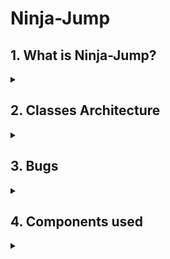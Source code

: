 # Ninja-Jump

## 1. What is Ninja-Jump?
<details> <summary></summary>
It's an endless 2D platformer, where your goal is to ascend as high as possible on an infinite tower, which gets a more and more complicated structure as you ascend. I've always loved challenging, but fair games and I think I managed to capture just that with this game. No literally impossible pattern will ever spawn, however they get more and more complex as you ascend, and you only have 2 lives, leaving little room for error.

### 1.1 Why is it called Ninja-Jump?
Honestly, I don't know why I had the idea to make it Japanese-themed. I don't particularly like Japenese stuff that much. I had recently watched a Sekiro speedrun before starting development, so maybe that's where my inspiration subconsciously came from.

### 1.2 How to play?
The controls are simple enough. Use the joystick to move on the X-axis and press the button to jump. The longer you press, the higher you jump (up to a certain limit, of course). Don't always rush to jump to the next platform! At higher scores, moving platforms will spawn and if you don't time your jumps right, you might not land on them. I highly recommend playing with sound on, not necessarily because of the great music I used, but because the pattern of disappearing platforms is VERY hard to time right without sound. Disappearing platforms are, as the name suggest, platforms that appear and disappear at certain intervals, and you have to time your jumps correctly, so you land on the next one and so on. Right before disappearing, they will play a sound that indicates you should jump.
  
Also, a very important aspect is that, while jumping, you can pass through _any_ structure, with the exception of canon bullets, which kill you on impact. Take this into consideration when a jump seems impossible.

As you ascend higher, you will earn better and better ranks. Personally, I can't go higher than the <strike>Monk</strike> Shogun rank.
</details>
  
## 2. Classes Architecture
<details> <summary></summary>

I've separated Menu logic from Game logic using different classes. I also use some utility classes, like _RWHelper_ for the EEPROM or the _SoundsManager_ class. States are managed using the _StateMachine_ class.

### 2.1 Menu Logic

The _Menu_ class contains a pointer to an array of _Option_ class pointers. Options are dynamically allocated when a Menu is created, and freed on its destruction.

Besides this, the _Menu_ class has a bunch of relevant members for drawing stuff on the LCD, like a pointer to the LCD screen object, the current line of the Menu being drawn etc. There are also two booleans, one for whether this is a _greeting_ menu or not and one for _in-game_ menus. _Greeting_ menu is a general term I've used for menus that are used just for displaying text for a couple seconds and nothing more. They are special for a couple reasons, but mainly because we don't want to have any sort of cursor blink or the user scrolling through the "options" during such menus. _In-game_ menus are helpful for deciding when to do a state transition, otherwise their properties are similar to _greeting_ menus, with the key difference they don't disappear after a fixed period of time.

I've made a small drawing animation for Menu text. This proved to be quite difficult, especially since I had to take into account the possibility of menus with more than two lines of text. I've also avoided updating the entire lcd for a local text change (i.e. changing an option's value). The algorithm for drawing is simple enough, it will draw the current character it reached at a certain position on the LCD screen, at a given time interval. Of course, it stops once it's drawn two lines on the LCD screen. Also, this limited my LCD drawing possibilities, since using custom characters on the LCD seems to have the effect of dramatically slowing down the animation. I decided to keep the animation.
 
To separate the lines inside a Menu, I added the _\n_ character at the end of Options that are supposed to be the last Option on a line. To determine a line's text, I loop through the Options and concatenate their texts (with two empty spaces between them) and stop once I find the _\n_ character. The resulting text is the corresponding line's text. To find the nth line, I just add 1 for evert _\n_ I find, untill I reach the desired line.


I've used throughout the code two different terms, "logical position" and "physical position". By logical position, I'm strictly talking about the order of an Option inside the Menu (i.e. first option, second option etc.) or the order of a line in the Menu's text. Physical position refers to the position where the Option's text starts in its corresponding line, and the line _on the LCD screen_ where it should be drawn. Probably not the best choice of terms, but they naturally came to me while I was documenting the code.

The Options were handled using multiple classes, for each type of Option. I've also defined an OptionType enum, to simulate downcasting, since Arduino doesn't allow classic dynamic_cast C++ downcasting. The classes themselves are pretty self-evident at what they do, their names should be descriptive. All Option classes have four main methods: _focus_, _joystickInput_, _unfocus_ and _getTextValue_.
 
The _focus_ and _unfocus_ methods are called when the Option is selected via the cursor and pressing on the joystick, respectively when it is unselected. Some Option classes transition to other Menus on focus, others lock the joystick inputs to the current option and others don't do anything (like the Options that display scores).

The _joystickInput_ is used to propagate the inputs sent to the menu to the current option. Again, some classes don't do anything with them, while others change certain values, like LCD contrast etc.
  
The _getTextValue_ converts the Option object to an array of characters and write it to its argument. For Options that have text that changes as a consequence of user interaction (settings values, displayed values during the game), there are two methods in the Menu class. The firs one is _updateOptionValue_, this one is called _by_ an Option when one of its values is changed, for example, when changing the contrast value. The other one is called _checkDisplayValues_, this one is used for Options that don't have an exact mechanism by which they can detect whether their text value changed or not, and is therefore called _by the menu_ on every _loop()_ iteration. One example of such an Option is the Option that displays the player's height in-game, it's corresponding value is a pointer to the _player.heightMax_ member, however the Player class doesn't contain any references to the Option class, so there's no exact way for the Option to know when to fire the _updateOptionValue_.

### 2.2 Game Logic

For the Game logic, I've defined two main classes, the _World_ class and the _Player_ class, and a bunch of _Structures_ sub classes, that serve as building blocks of the world.

For representing the game map, I've used a _FakeMatrix_ class. The class simulates a regular C++ matrix, by using a dynamically alocated byte array, and counting each byte's bit as a column value. I've overloaded the indexing and assignment operators in such a way that using this class is almost identical to using a regular matrix. Since it's overhead is only two bytes (not including the stuff C++ automatically creates for object headers), I'd say it's a pretty good convenience trade-off, instead of manually using a byte array.

The _World_ class handles two things, generating the world and drawing stuff on the Led matrix. Procedural generation is handled by creating a new structure after the last structure created, in such a way that it is both reachable by the player and at a minimum distance from the last structure, determined by the game's difficulty.
 
The difficulty progression works by limiting the amount of different structures that can be spawned by the player's current height. For example, for the first 200 units, the game will spawn very simple structures, that don't require a lot of skill to navigate. As the player reaches 1200 units of height, all possible structures can be spawned, greatly increasing the game's difficulty. The _difficulty_ setting in the game's settings affects the minimum distance a platform can be spawned from the platform before it, _hard_ difficulty basically limits it to the maximum possible distance.
  
A class that was used a lot in procedural generation is the _BoundingBox_ class. It represents a rectangle that encases the _relevant_ area of a structure. By _relevant_ area, I mean the part of the structure that is relevant for generating the next structure. This means that fot certain structures, the _BoundingBox_ doesn't actually include the entire structure, just its top platform. The _fillOnes_ attribute is used for moving platforms, so that the next structure can be generated anywhere in the bounds reachable by the platform (not just where it is currently drawn). Also, the _width_ and _height_ attributes are actually the amount of cells you need to traverse to reach the end bounds _from_ the starting points, meaning that they are the actual width and height minus one. This was a poor design choice I made during early development, but by the point I thought about changing it, there was already a lot of code depending on it, so I decided to leave it at this.

There are 6 types of possible structures, and 4 substructures of a certain type (making for a total of 9 possible structures). The most basic structures are straight lines and "pointy" lines. You can imagine them as some sort of Japanese temple roofs thing, conceptually. I haven't created special classes for them, since they can be handled just by drawing them on the map and leaving them there. There **is** a potential problem with this, I will talk about it more in the **Bugs** section.

The third structure type are the _Pagodas_. They look like a sort of triangular structure. I've allocated a special class for them, since they are so big, it's easy for them to get out of the bounds of the world map, so I used the class to make sure I draw them back after they come back in focus (if they do).

The fourth structure type are the _Moving platforms_. As the name suggests, they are platforms that move on the X-axis. Sometimes, when you are up on a structure it will seem like the game bugged and it didn't spawn anything above you. However, just wait a few secs and a moving platform will come into the camera view. Similarly, if you are on a moving platform and it seems there's nothing above it, just have a little patience, to reach both of its ends. It might get a little dizzy when you are on a moving platform and there's another moving platform above you, but it shouldn't be a difficult jump.

The fifth structure are _Disappearing platforms_, which actually consist of the 4 substructures I talked about. These are 4 different patterns of platforms that appear and disappear in a rhythmic fashion. You are able to see the next patterm while waiting for your opportunity to jump, however I will attach a picture of all possible patterns to this README, so it's a bit clearer what patterns you may find. Keep in mind, the order they appear and disappear in is given by their order in the structure, i.e. odd platforms appear at the same time and the same for even platforms.

 Line segment of disappearing platforms:
  
  ![image](https://user-images.githubusercontent.com/38582034/147222799-6bd0fa1a-00f2-4063-8339-6569bc3e594a.png)

 Stairs segment of disappearing platforms:
  
  ![image](https://user-images.githubusercontent.com/38582034/147222984-9bc3e5cb-25d4-45c2-a194-3cdbf085069b.png)

 Complex line segment of disappearing platforms:
  
  ![image](https://user-images.githubusercontent.com/38582034/147223210-f883ded3-7845-4e9c-9e31-6bab2f3ad1fe.png)

 Complex stairs segment of disappearing platforms:
  
  ![image](https://user-images.githubusercontent.com/38582034/147223393-453f9002-8611-47e6-a2b6-713df2fb8769.png)

  

The sixth structure are the _Canons_. There can spawn up to 3 canons at a time, and they each consist of a platform and a small shooting canon 1 line above it. You will have to avoid getting hit by the projectiles, otherwise you lose one life.

The last 4 structures all have classes associated with them. I've used a linked list in the _World_ class to keep track of these objects. They are freed when their coordinates get out of the map's bounds (not the camera's, because it's nice to sometimes fall back to an older structure, if you miss a jump).

The drawing method draws the current camera at every call. Optimizing this would be both difficult and almost pointless, the only time when the whole camera doesn't change is when the player is not moving AND there are no moving structures on the camera, which doesn't happen all that often.

_Player_ movement is handled by "scrolling" the map. Scrolling the map means shifting all matrix rows\columns in one direction, and adding an empty row\column at the end. By doing this, we are essentially never changing the player's actual position, but we are mimicking actual movement. The panning camera therefore just always returns the same dimensions, we're basically moving the entire world, instead of moving the player. If the player falls to their death, they will be respawned on the last platform they stood on, before falling. Note that getting respawned on a disappearing platform is almost certainly a death sentence, since it's very hard to react in time.

### 2.3 Sounds
Sounds are handled using the SoundsManager class. Both music and sound effects are handled using its methods. I've used two separate buzzers for this, so that I can play music and sound effects at the same time. The class itself is simple enough.

### 2.4 State Transitions

State transitions are done by checking whether we are in an _in_game_ menu or not, and if yes, whether the current state is _PlayingGame_ or not. Upon switching to the _PlayingGame_ state, the _World_ and _Player_ will be dynamically alocated. After the player dies, we'll switch back to the _BrowsingMenus_ state and deallocate the memory for the _World_ and _Player_ objects.

### 2.5 EEPROM

Since I've used both ints and bytes for my relevant data, I've decided to use the _EEPROM.get()_ and _EEPROM.put()_ methods for loading and writing data. The documentation says _put()_ calls _update()_, so that should be alright. Not much more to be said, the method that handles writing a high score also searches for the high score's place in the top, and inserts it into the list (that's why it's much bigger than the other methods).
</details>
  
## 3. Bugs
<details> <summary></summary>
  
  
### 3.1 The Lonely Point
_Steps to replicate_: Unkown, I'm not sure whether this bug is present in the current version or not.
  
As far as I'm concerned, this is the only game-breaking bug and I'm not even sure if I haven't accidentally patched it or not (I haven't been able to replicate it for a while). Sometimes, the last structure spawned will be one point or a line with a length of two points, and then the program just stops spawning new platforms. It's not a memory leak, since dying succesfully brings me to the title screen (and I can start a new playthrough afterwards), and it almost certainly isn't caused by one of the _Structure_ classes. Due to the difficulty of even replicating this behaviour, I can't say for certain whether it's completely gone or not.

My theory is that what's really happening is that another line\pointy line structure (the ones that don't have a class associated to them) is being spawned after the Lonely Point. However, the player does some sort of mistake and falls a couple lines back on an older platform. After they climb back, the map was scrolled down a couple lines during the fall and the structure ends up being **deleted**, but since there's no object handling it, there's nothing called to draw it back on the map. At some point I've increased the amount of lines the matrix has and that might've patched it, but again, since I haven't been able to closely examine the bug, I can't say it's for certain.

### 3.2 Landscaping
_Steps to replicate_: this works really well with the _Pagodas_, try to jump through them not directly from under them, but by moving sideways towards them in the air. You'll probably end up somewhere "inside" the Pagoda structure (note that this is an intended feature, due to how the Pagodas are structured). Move to the right or left and, if you were fast enough in the air, the point you just left might disappear, instead of being redrawn in the Pagoda.
  
As the name suggests, it's possible to modify the structure's in-game representation, using frame-perfect inputs. By moving on the x-Axis in the air exactly when you pass through a platform, sometimes the point you just moved through gets deleted. I'm not exactly sure why it happens, but due to the high difficulty of doing this and essentially not being possible to delete more than a point at a time, I don't think it's a very relevant problem. Similarly, jumping through a disappearing platform may sometimes leave a tracing point after the platform disappears.
  
### 3.3 Ruined temple
_Steps to replicate_: try moving to the right a lot. it's likely to happen after a while, however it's very RNG-dependent.
  
Sometimes, the pointy structures will have parts of their left half disappear, due to map scrolling. Since there's no object keeping track of them, no one draws their parts back. However, due to the way procedural generation works, I'm almost certain it's impossible this could spawn the next structure out of reach. The next structure is spawned only when the last structure spawned is in the panning camera, but if the pointy line is in the panning camera, it means that it's left half was already deleted. So the algorithm will check for every point _drawn on the map_ of the structure, therefore it won't take into account the missing bits. Meaning that this _doesn't negatively impact_ the gameplay in any way. Personally, I don't even consider it a bug, it gives a nice impression of a ruined temple with roofs falling off etc., but I included it here out of pedantry.
  
### 3.4 Menu scrolling problems
_Steps to replicate_: open a menu and start scrolling before the menu is finished drawing.
  
If the user doesn't wait for the menu drawing animation to finish and they scroll with the joystick beforehand, the scrolling will be slightly bugged and it will behave in an unexpected manner. However, scrolling a few times seems to fix the problem on its own, strangely enough.

### 3.5 Circuit problems
Very rarely, the LCD decides to crash and print random stuff. I've added a capacitor to its circuit and connected it through a separate GND pin to the rest of the circuit. This seems to have greatly diminshed the problem or even solved it (I haven't had it happen out of nowhere since I've done this).

The MP3 player behaves really bizarrely, sometimes it'll refuse to communicate with the Arduino board and it will just keep looping whatever it was already playing, even if the song should change. Even more interestingly, it'll keep doing this after reseting the Arduino board and the only way to stop it seems to be cutting off the power supply and reconnecting it. Also, it's **very** sensitive to noise, so accidentally moving its wires might sometimes shut it down immediately.
</details>
  
## 4. Components used
<details> <summary></summary>
  
I've used one LCD screen, one LED matrix and one matrix driver, one MP3 player, two buzzers, one pushbutton, one joystick, 5 resistors, three capacitors and a **lot** of wires. Note: after presenting the project, I was offered a much better speaker for the MP3 player. I'm not sure what its exact name is, but I will be using it in the presentation video and I will add a picture of it.

Pictures:

![image](https://user-images.githubusercontent.com/38582034/147155216-112f3cea-b06c-4a89-96de-0f0cd54f3e74.png)

![image](https://user-images.githubusercontent.com/38582034/147155243-f756635a-41c8-488c-8b4e-6feb2eb97aee.png)
![image](https://user-images.githubusercontent.com/38582034/147155261-7b2a2c9a-dd81-4e93-b348-d28b3d14310d.png)

![image](https://user-images.githubusercontent.com/38582034/147155274-3f5ece96-d51e-46db-8a09-9258394c6965.png)

![image](https://user-images.githubusercontent.com/38582034/147155305-88c2aa74-f409-4eab-b0a8-975f7104893e.png)

![image](https://user-images.githubusercontent.com/38582034/147155315-6e31b63b-f623-48cb-95e0-4bef41288514.png)
  
 Video: https://youtu.be/OU8oby2-Lv4
  
</details>

